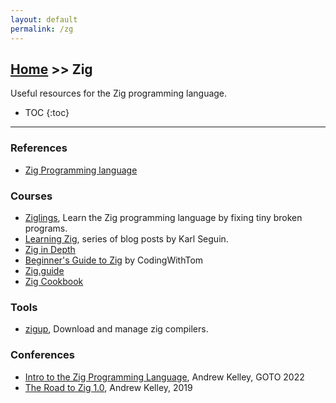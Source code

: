 ```yaml
---
layout: default
permalink: /zg
---
```


## [Home](/) >> Zig

Useful resources for the Zig programming language.

* TOC
{:toc}

* * *

### References

* [Zig Programming language](https://ziglang.org/)

### Courses

* [Ziglings](https://github.com/ziglings-org/exercises), Learn the Zig programming language by fixing tiny broken programs.
* [Learning Zig](https://www.openmymind.net/learning_zig/), series of blog posts by Karl Seguin.
* [Zig in Depth](https://www.youtube.com/playlist?list=PLtB7CL7EG7pCw7Xy1SQC53Gl8pI7aDg9t)
* [Beginner's Guide to Zig](https://www.youtube.com/watch?v=ZNypGSqpwdc&list=PL0-BgRHrP_sMpEvPImEbLrLKvx2Swci_6) by CodingWithTom
* [Zig.guide](https://zig.guide/)
* [Zig Cookbook](https://cookbook.ziglang.cc/)

### Tools

* [zigup](https://github.com/marler8997/zigup), Download and manage zig compilers.

### Conferences

* [Intro to the Zig Programming Language](https://www.youtube.com/watch?v=YXrb-DqsBNU), Andrew Kelley, GOTO 2022
* [The Road to Zig 1.0](https://www.youtube.com/watch?v=Gv2I7qTux7g), Andrew Kelley, 2019
